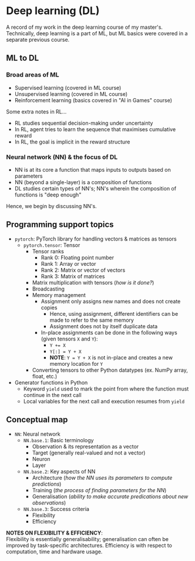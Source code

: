 # Deep learning (DL)
A record of my work in the deep learning course of my master's. Technically, deep learning is a part of ML, but ML basics were covered in a separate previous course.

## ML to DL
### Broad areas of ML
- Supervised learning (covered in ML course)
- Unsupervised learning (covered in ML course)
- Reinforcement learning (basics covered in "AI in Games" course)

Some extra notes in RL...

- RL studies sequential decision-making under uncertainty
- In RL, agent tries to learn the sequence that maximises cumulative reward
- In RL, the goal is implicit in the reward structure

### Neural network (NN) & the focus of DL
- NN is at its core a function that maps inputs to outputs based on parameters
- NN (beyond a single-layer) is a composition of functions
- DL studies certain types of NN's; NN's wherein the composition of functions is "deep enough"

Hence, we begin by discussing NN's.

## Programming support topics

- `pytorch`: PyTorch library for handling vectors & matrices as tensors
    - `pytorch.tensor`: Tensor
        - Tensor ranks
            - Rank 0: Floating point number
            - Rank 1: Array or vector
            - Rank 2: Matrix or vector of vectors
            - Rank 3: Matrix of matrices
        - Matrix multiplication with tensors (_how is it done?_)
        - Broadcasting
        - Memory management
            - Assignment only assigns new names and does not create copies
                - Hence, using assignment, different identifiers can be made to refer to the same memory
                - Assignment does not by itself duplicate data
            - In-place assignments can be done in the following ways (given tensors `X` and `Y`):
                - `Y += X`
                - `Y[:] = Y + X`
                - **NOTE**: `Y = Y + X` is not in-place and creates a new memory location for `Y`
        - Converting tensors to other Python datatypes (ex. NumPy array, float, etc.)
- Generator functions in Python
    - Keyword `yield` used to mark the point from where the function must continue in the next call
    - Local variables for the next call and execution resumes from `yield`

## Conceptual map
- `NN`: Neural network
    - `NN.base.1`: Basic terminology
        - Observation & its representation as a vector
        - Target (generally real-valued and not a vector)
        - Neuron
        - Layer
    - `NN.base.2`: Key aspects of NN
        - Architecture (_how the NN uses its parameters to compute predictions_)
        - Training (_the process of finding parameters for the NN_)
        - Generalisation (_ability to make accurate predications about new observations_)
    - `NN.base.3`: Success criteria
        - Flexibility
        - Efficiency

**NOTES ON FLEXIBILITY & EFFICIENCY**:<br>Flexibility is essentially generalisability; generalisation can often be improved by task-specific architectures. Efficiency is with respect to computation, time and hardware usage.
